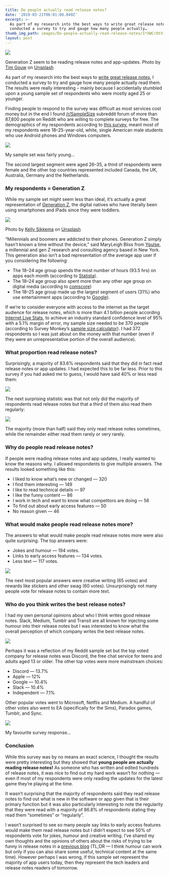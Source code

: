 ```yaml
---
title: Do people actually read release notes?
date: '2019-03-21T06:01:00.849Z'
excerpt: >-
  As part of my research into the best ways to write great release notes, I
  conducted a survey to try and gauge how many people actually…
thumb_img_path: images/Do-people-actually-read-release-notes/1*XWCrOtVijQ8gqcEWKuWMBA.jpeg
layout: post
---
```

![](/images/Do-people-actually-read-release-notes/1*XWCrOtVijQ8gqcEWKuWMBA.jpeg)

<figcaption>Generation Z seem to be reading release notes and app-updates. Photo by <a href="https://unsplash.com/photos/1K9T5YiZ2WU?utm_source=unsplash&amp;utm_medium=referral&amp;utm_content=creditCopyText" data-href="https://unsplash.com/photos/1K9T5YiZ2WU?utm_source=unsplash&amp;utm_medium=referral&amp;utm_content=creditCopyText" class="markup--anchor markup--figure-anchor" rel="noopener" target="_blank">Tim Gouw</a> on&nbsp;<a href="https://unsplash.com/search/photos/male-students?utm_source=unsplash&amp;utm_medium=referral&amp;utm_content=creditCopyText" data-href="https://unsplash.com/search/photos/male-students?utm_source=unsplash&amp;utm_medium=referral&amp;utm_content=creditCopyText" class="markup--anchor markup--figure-anchor" rel="noopener" target="_blank">Unsplash</a></figcaption>

As part of my research into the best ways to [write great release notes](https://uxdesign.cc/the-art-of-writing-great-release-notes-6607e22efae1), I conducted a survey to try and gauge how many people actually read them. The results were really interesting – mainly because I accidentally stumbled upon a young sample set of respondents who were mostly aged 25 or younger.

Finding people to respond to the survey was difficult as most services cost money but in the end I found [/r/SampleSize](https://www.reddit.com/r/SampleSize/) subreddit forum of more than 87,800 people on Reddit who are willing to complete surveys for free. The demographics of my respondents according to [this survey](https://imgur.com/gallery/cPzlB), meant most of my respondents were 18–25-year-old, white, single American male students who use Android phones and Windows computers.

![](/images/Do-people-actually-read-release-notes/0*3blpVnvEUnDJDP3q.png)

<figcaption>My sample set was fairly&nbsp;young…</figcaption>

The second largest segment were aged 26–35, a third of respondents were female and the other top countries represented included Canada, the UK, Australia, Germany and the Netherlands.

### My respondents = Generation Z

While my sample set might seem less than ideal, it’s actually a great representation of [Generation Z](https://en.wikipedia.org/wiki/Generation_Z), the digital natives who have literally been using smartphones and iPads since they were toddlers.

![](/images/Do-people-actually-read-release-notes/1*zlqJZr56MQVWsxdlYOG71g.jpeg)

<figcaption>Photo by <a href="https://unsplash.com/photos/tQPgM1k6EbQ?utm_source=unsplash&amp;utm_medium=referral&amp;utm_content=creditCopyText" data-href="https://unsplash.com/photos/tQPgM1k6EbQ?utm_source=unsplash&amp;utm_medium=referral&amp;utm_content=creditCopyText" class="markup--anchor markup--figure-anchor" rel="noopener" target="_blank">Kelly Sikkema</a> on&nbsp;<a href="https://unsplash.com/search/photos/child-ipad?utm_source=unsplash&amp;utm_medium=referral&amp;utm_content=creditCopyText" data-href="https://unsplash.com/search/photos/child-ipad?utm_source=unsplash&amp;utm_medium=referral&amp;utm_content=creditCopyText" class="markup--anchor markup--figure-anchor" rel="noopener" target="_blank">Unsplash</a></figcaption>

“Millennials and boomers are addicted to their phones. Generation Z simply hasn’t known a time without the device,” said MaryLeigh Bliss from [Ypulse](https://www.ypulse.com/), a millennial and gen Z research and consulting agency based in New York. This generation also isn’t a bad representation of the average app user if you considering the following:

*   The 18–24 age group spends the most number of hours (93.5 hrs) on apps each month (according to [Statista](https://www.statista.com/statistics/323522/us-user-mobile-app-engagement-age/)).
*   The 18–24 age group also spent more than any other age group on digital media (according to [comscore](https://www.comscore.com/Insights/Presentations-and-Whitepapers/2017/The-2017-US-Mobile-App-Report))
*   The 18–25 age group made up the largest segment of users (31%) who use entertainment apps (according to [Google](https://www.thinkwithgoogle.com/feature/mobile-app-user-demographics/#/)).

If we’re to consider everyone with access to the internet as the target audience for release notes, which is more than 4.1 billion people according [Internet Live Stats](http://www.internetlivestats.com/internet-users/), to achieve an industry standard confidence level of 95% with a 5.1% margin of error, my sample size needed to be 370 people (according to Survey Monkey’s [sample size calculator](https://www.surveymonkey.com/mp/sample-size-calculator/)). I had 372 respondents so I was just about on the money with that number (even if they were an unrepresentative portion of the overall audience).

### What proportion read release notes?

Surprisingly, a majority of 83.6% respondents said that they did in fact read release notes or app updates. I had expected this to be far less. Prior to this survey if you had asked me to guess, I would have said 40% or less read them:

![](/images/Do-people-actually-read-release-notes/1*5V8KHAB9c0aB_EWiJ90p5w.png)

The next surprising statistic was that not only did the majority of respondents read release notes but that a third of them also read them regularly:

![](/images/Do-people-actually-read-release-notes/1*DxbHXqsrs_gwO1wIUH8jfw.png)

The majority (more than half) said they only read release notes sometimes, while the remainder either read them rarely or very rarely.

### Why do people read release notes?

If people were reading release notes and app updates, I really wanted to know the reasons why. I allowed respondents to give multiple answers. The results looked something like this:

*   I liked to know what’s new or changed — 320
*   I find them interesting — 149
*   I like to read technical details — 97
*   I like the funny content — 86
*   I work in tech and want to know what competitors are doing — 56
*   To find out about early access features — 50
*   No reason given — 46

### What would make people read release notes more?

The answers to what would make people read release notes more were also quite surprising. The top answers were:

*   Jokes and humour — 194 votes.
*   Links to early access features — 134 votes.
*   Less text — 117 votes.

![](/images/Do-people-actually-read-release-notes/1*WZQHwRLE3hdzGNPrHXoMvA.png)

The next most popular answers were creative writing (65 votes) and rewards like stickers and other swag (60 votes). Unsurprisingly not many people vote for release notes to contain more text.

### Who do you think writes the best release notes?

I had my own personal opinions about who I think writes good release notes. Slack, Medium, Tumblr and Transit are all known for injecting some humour into their release notes but I was interested to know what the overall perception of which company writes the best release notes.

![](/images/Do-people-actually-read-release-notes/1*ajkKHPXpsO85ND-_Mus15w.png)

Perhaps it was a reflection of my Reddit sample set but the top voted company for release notes was Discord, the free chat service for teens and adults aged 13 or older. The other top votes were more mainstream choices:

*   Discord — 13.7%
*   Apple — 12%
*   Google — 10.4%
*   Slack — 10.4%
*   Independent — 7.1%

Other popular votes went to Microsoft, Netflix and Medium. A handful of other votes also went to EA (specifically for the Sims), Paradox games, Tumblr, and Sync.

![](/images/Do-people-actually-read-release-notes/0*B7hA0L6OG9GBdepm.jpg)

<figcaption>My favourite survey response…</figcaption>

### Conclusion

While this survey was by no means an exact science, I thought the results were pretty interesting but they showed that **young people are actually reading release notes!** As someone who has written and edited hundreds of release notes, it was nice to find out my hard work wasn’t for nothing — even if most of my respondents were only reading the updates for the latest game they’re playing at the time.

It wasn’t surprising that the majority of respondents said they read release notes to find out what is new in the software or app given that is their primary function but it was also particularly interesting to note the regularity that they were read with a majority of 86.8% of respondents stating they read them “sometimes” or “regularly”.

I wasn’t surprised to see so many people say links to early access features would make them read release notes but I didn’t expect to see 50% of respondents vote for jokes, humour and creative writing. I’ve shared my own thoughts and the opinions of others about the risks of trying to be funny in release notes in a [previous blo](https://uxdesign.cc/the-art-of-writing-great-release-notes-6607e22efae1)g (TL;DR — I think humour can work but only if you can also share some useful, technical content at the same time). However perhaps I was wrong, if this sample set represent the majority of app users today, then they represent the tech leaders and release notes readers of tomorrow.

